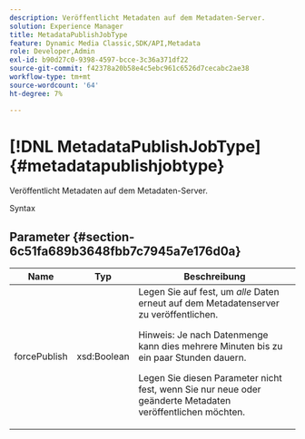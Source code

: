 ```yaml
---
description: Veröffentlicht Metadaten auf dem Metadaten-Server.
solution: Experience Manager
title: MetadataPublishJobType
feature: Dynamic Media Classic,SDK/API,Metadata
role: Developer,Admin
exl-id: b90d27c0-9398-4597-bcce-3c36a371df22
source-git-commit: f42378a20b58e4c5ebc961c6526d7cecabc2ae38
workflow-type: tm+mt
source-wordcount: '64'
ht-degree: 7%

---
```


# [!DNL MetadataPublishJobType]{#metadatapublishjobtype}

Veröffentlicht Metadaten auf dem Metadaten-Server.

Syntax

## Parameter {#section-6c51fa689b3648fbb7c7945a7e176d0a}

<table id="table_23B5CFC5C3F946F9AFDB6A83A1AAB7AF"> 
 <thead> 
  <tr> 
   <th colname="col1" class="entry"> Name </th> 
   <th colname="col2" class="entry"> Typ </th> 
   <th colname="col3" class="entry"> Beschreibung </th> 
  </tr> 
 </thead>
 <tbody> 
  <tr> 
   <td colname="col1"> <span class="codeph"> <span class="varname"> forcePublish</span> </span> </td> 
   <td colname="col2"> <span class="codeph"> xsd:Boolean</span> </td> 
   <td colname="col3">Legen Sie <span class="codeph"> auf </span> fest, um <i>alle</i> Daten erneut auf dem Metadatenserver zu veröffentlichen. <p>Hinweis: Je nach Datenmenge kann dies mehrere Minuten bis zu ein paar Stunden dauern. </p><p>Legen Sie diesen Parameter nicht fest, wenn Sie nur neue oder geänderte Metadaten veröffentlichen möchten. </p></td> 
  </tr> 
 </tbody> 
</table>
